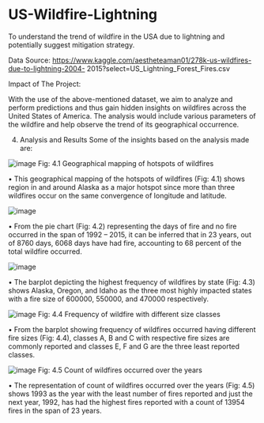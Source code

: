 # US-Wildfire-Lightning
To understand the trend of wildfire in the USA due to lightning and potentially suggest mitigation strategy.

Data Source:
https://www.kaggle.com/aestheteaman01/278k-us-wildfires-due-to-lightning-2004- 2015?select=US_Lightning_Forest_Fires.csv

Impact of The Project:

With the use of the above-mentioned dataset, we aim to analyze and perform predictions and thus gain hidden insights on wildfires across the United States of America. The analysis would include various parameters of the wildfire and help observe the trend of its geographical occurrence.

4. Analysis and Results
Some of the insights based on the analysis made are:

![image](https://user-images.githubusercontent.com/89947247/200997994-d9dc2335-ec6a-44f6-9137-674a615d6cfe.png)
Fig: 4.1 Geographical mapping of hotspots of wildfires

• This geographical mapping of the hotspots of wildfires (Fig: 4.1) shows region in and around Alaska as a major hotspot since more than three wildfires occur on the same convergence of longitude and latitude.

![image](https://user-images.githubusercontent.com/89947247/200998068-79fba6de-4f13-4ef5-8bfc-4fd0a69f38d6.png)

• From the pie chart (Fig: 4.2) representing the days of fire and no fire occurred in the span of 1992 – 2015, it can be inferred that in 23 years, out of 8760 days, 6068 days have had fire, accounting to 68 percent of the total wildfire occurred.

![image](https://user-images.githubusercontent.com/89947247/200998254-50d691e7-c0ee-4428-abf4-a0eabe573bec.png)

• The barplot depicting the highest frequency of wildfires by state (Fig: 4.3) shows Alaska, Oregon, and Idaho as the three most highly impacted states with a fire size of 600000, 550000, and 470000 respectively.

![image](https://user-images.githubusercontent.com/89947247/200998321-0ffb982d-41eb-4b22-b2ff-03d851faaaee.png)
Fig: 4.4 Frequency of wildfire with different size classes

• From the barplot showing frequency of wildfires occurred having different fire sizes (Fig: 4.4), classes A, B and C with respective fire sizes are commonly reported and classes E, F and G are the three least reported classes.
   
 ![image](https://user-images.githubusercontent.com/89947247/200998379-8563396d-5e6c-4064-9d38-fd1f1be73702.png) 
 Fig: 4.5 Count of wildfires occurred over the years
 
• The representation of count of wildfires occurred over the years (Fig: 4.5) shows 1993 as the year with the least number of fires reported and just the next year, 1992, has had the highest fires reported with a count of 13954 fires in the span of 23 years.
